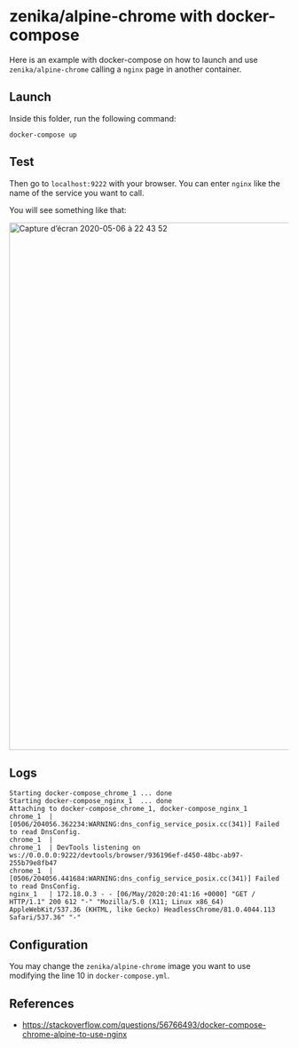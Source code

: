 # zenika/alpine-chrome with docker-compose

Here is an example with docker-compose on how to launch and use `zenika/alpine-chrome` calling a `nginx` page in another container.

## Launch

Inside this folder, run the following command:

```
docker-compose up
```

## Test

Then go to `localhost:9222` with your browser.
You can enter `nginx` like the name of the service you want to call.

You will see something like that:

<img width="951" alt="Capture d’écran 2020-05-06 à 22 43 52" src="https://user-images.githubusercontent.com/525974/81261911-34b67900-903d-11ea-9f3c-14aca6fc0477.png">


## Logs

```
Starting docker-compose_chrome_1 ... done
Starting docker-compose_nginx_1  ... done
Attaching to docker-compose_chrome_1, docker-compose_nginx_1
chrome_1  | [0506/204056.362234:WARNING:dns_config_service_posix.cc(341)] Failed to read DnsConfig.
chrome_1  |
chrome_1  | DevTools listening on ws://0.0.0.0:9222/devtools/browser/936196ef-d450-48bc-ab97-255b79e8fb47
chrome_1  | [0506/204056.441684:WARNING:dns_config_service_posix.cc(341)] Failed to read DnsConfig.
nginx_1   | 172.18.0.3 - - [06/May/2020:20:41:16 +0000] "GET / HTTP/1.1" 200 612 "-" "Mozilla/5.0 (X11; Linux x86_64) AppleWebKit/537.36 (KHTML, like Gecko) HeadlessChrome/81.0.4044.113 Safari/537.36" "-"
```

## Configuration

You may change the `zenika/alpine-chrome` image you want to use modifying the line 10 in `docker-compose.yml`.

## References

- https://stackoverflow.com/questions/56766493/docker-compose-chrome-alpine-to-use-nginx
